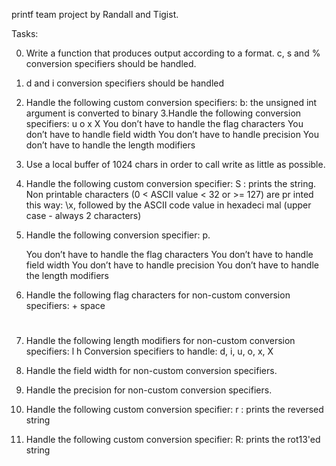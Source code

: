 printf team project by Randall and Tigist.

Tasks:

0. Write a function that produces output according to a format.
	c, s and % conversion specifiers should be handled.
1. d and i conversion specifiers should be handled
2. Handle the following custom conversion specifiers:
	b: the unsigned int argument is converted to binary
3.Handle the following conversion specifiers:
	u
	o
	x
	X
	You don’t have to handle the flag characters
	You don’t have to handle field width
	You don’t have to handle precision
	You don’t have to handle the length modifiers
4. Use a local buffer of 1024 chars in order to call write as little as possible.
5. Handle the following custom conversion specifier:
	S : prints the string.
	Non printable characters (0 < ASCII value < 32 or >= 127) are pr	inted this way: \x, followed by the ASCII code value in hexadeci	mal (upper case - always 2 characters)
6. Handle the following conversion specifier: p.

	You don’t have to handle the flag characters
	You don’t have to handle field width
	You don’t have to handle precision
	You don’t have to handle the length modifiers
7. Handle the following flag characters for non-custom conversion specifiers:
	+
	space
	#
8. Handle the following length modifiers for non-custom conversion specifiers:
	l
	h
	Conversion specifiers to handle: d, i, u, o, x, X
9. Handle the field width for non-custom conversion specifiers.
10. Handle the precision for non-custom conversion specifiers.

13. Handle the following custom conversion specifier:
	r : prints the reversed string
14. Handle the following custom conversion specifier:
	R: prints the rot13'ed string


